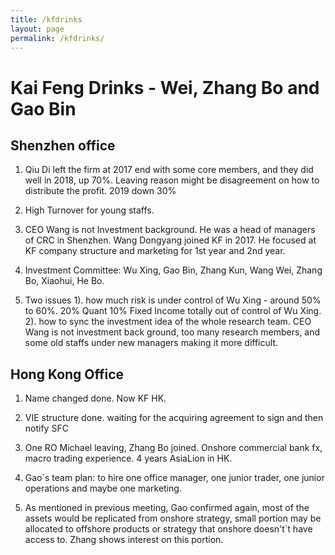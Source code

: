 ```yaml
---
title: /kfdrinks
layout: page
permalink: /kfdrinks/
---
```


# Kai Feng Drinks - Wei, Zhang Bo and Gao Bin

## Shenzhen office

1. Qiu Di left the firm at 2017 end with some core members, and they did well in 2018, up 70%. Leaving reason might be disagreement on how to distribute the profit. 2019 down 30%
2. High Turnover for young staffs.

3. CEO Wang is not Investment background. He was a head of managers of CRC in Shenzhen. Wang Dongyang joined KF in 2017. He focused at KF company structure and marketing for 1st year and 2nd year.
4. Investment Committee: Wu Xing, Gao Bin, Zhang Kun, Wang Wei, Zhang Bo, Xiaohui, He Bo.
5. Two issues
   1).  how much risk is under control of Wu Xing - around 50% to 60%. 20% Quant 10% Fixed Income totally out of control of Wu Xing.
   2).  how to sync the investment idea of the whole research team. CEO Wang is not investment back ground, too many research members, and some old staffs under new managers making it more difficult.

## Hong Kong Office

1. Name changed done. Now KF HK.

2. VIE structure done. waiting for the acquiring agreement to sign and then notify SFC

3. One RO Michael leaving, Zhang Bo joined. Onshore commercial bank fx, macro trading experience. 4 years AsiaLion in HK.

4. Gao`s team plan: to hire one office manager, one junior trader, one junior operations and maybe one marketing.

5. As mentioned in previous meeting, Gao confirmed again, most of the assets would be replicated from onshore strategy, small portion may be allocated to offshore products or strategy that onshore doesn't`t have access to. Zhang shows interest on this portion.